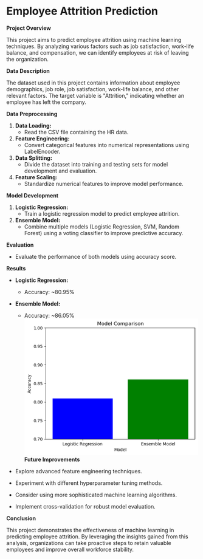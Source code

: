 # Employee Attrition Prediction

**Project Overview**

This project aims to predict employee attrition using machine learning techniques. By analyzing various factors such as job satisfaction, work-life balance, and compensation, we can identify employees at risk of leaving the organization.

**Data Description**

The dataset used in this project contains information about employee demographics, job role, job satisfaction, work-life balance, and other relevant factors. The target variable is "Attrition," indicating whether an employee has left the company.

**Data Preprocessing**

1. **Data Loading:**
   - Read the CSV file containing the HR data.
2. **Feature Engineering:**
   - Convert categorical features into numerical representations using LabelEncoder.
3. **Data Splitting:**
   - Divide the dataset into training and testing sets for model development and evaluation.
4. **Feature Scaling:**
   - Standardize numerical features to improve model performance.

**Model Development**

1. **Logistic Regression:**
   - Train a logistic regression model to predict employee attrition.
2. **Ensemble Model:**
   - Combine multiple models (Logistic Regression, SVM, Random Forest) using a voting classifier to improve predictive accuracy.

**Evaluation**

- Evaluate the performance of both models using accuracy score.

**Results**

- **Logistic Regression:**
  - Accuracy: ~80.95%
- **Ensemble Model:**
  - Accuracy: ~86.05%
![Image description](./output.png)
**Future Improvements**

- Explore advanced feature engineering techniques.
- Experiment with different hyperparameter tuning methods.
- Consider using more sophisticated machine learning algorithms.
- Implement cross-validation for robust model evaluation.

**Conclusion**

This project demonstrates the effectiveness of machine learning in predicting employee attrition. By leveraging the insights gained from this analysis, organizations can take proactive steps to retain valuable employees and improve overall workforce stability.